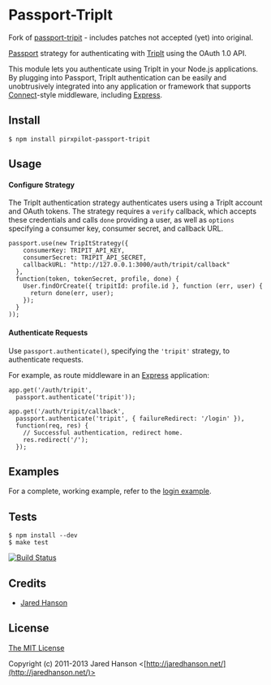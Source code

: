 # Passport-TripIt

Fork of [passport-tripit](https://npmjs.org/package/passport-tripit) -
includes patches not accepted (yet) into original.

[Passport](https://github.com/jaredhanson/passport) strategy for authenticating
with [TripIt](http://www.tripit.com/) using the OAuth 1.0 API.

This module lets you authenticate using TripIt in your Node.js applications.
By plugging into Passport, TripIt authentication can be easily and
unobtrusively integrated into any application or framework that supports
[Connect](http://www.senchalabs.org/connect/)-style middleware, including
[Express](http://expressjs.com/).

## Install

    $ npm install pirxpilot-passport-tripit

## Usage

#### Configure Strategy

The TripIt authentication strategy authenticates users using a TripIt account
and OAuth tokens.  The strategy requires a `verify` callback, which accepts
these credentials and calls `done` providing a user, as well as `options`
specifying a consumer key, consumer secret, and callback URL.

    passport.use(new TripItStrategy({
        consumerKey: TRIPIT_API_KEY,
        consumerSecret: TRIPIT_API_SECRET,
        callbackURL: "http://127.0.0.1:3000/auth/tripit/callback"
      },
      function(token, tokenSecret, profile, done) {
        User.findOrCreate({ tripitId: profile.id }, function (err, user) {
          return done(err, user);
        });
      }
    ));

#### Authenticate Requests

Use `passport.authenticate()`, specifying the `'tripit'` strategy, to
authenticate requests.

For example, as route middleware in an [Express](http://expressjs.com/)
application:

    app.get('/auth/tripit',
      passport.authenticate('tripit'));
    
    app.get('/auth/tripit/callback', 
      passport.authenticate('tripit', { failureRedirect: '/login' }),
      function(req, res) {
        // Successful authentication, redirect home.
        res.redirect('/');
      });

## Examples

For a complete, working example, refer to the [login example](https://github.com/jaredhanson/passport-tripit/tree/master/examples/login).

## Tests

    $ npm install --dev
    $ make test

[![Build Status](https://secure.travis-ci.org/jaredhanson/passport-tripit.png)](http://travis-ci.org/jaredhanson/passport-tripit)

## Credits

  - [Jared Hanson](http://github.com/jaredhanson)

## License

[The MIT License](http://opensource.org/licenses/MIT)

Copyright (c) 2011-2013 Jared Hanson <[http://jaredhanson.net/](http://jaredhanson.net/)>
